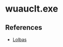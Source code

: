 # wuauclt.exe



## References

* [Lolbas](https://lolbas-project.github.io/lolbas/Binaries/Wuauclt/)
